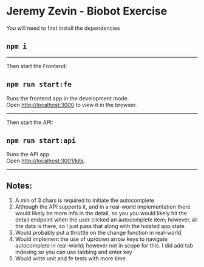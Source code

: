 # Jeremy Zevin - Biobot Exercise

You will need to first install the dependencies

## `npm i`

---

Then start the Frontend:

## `npm run start:fe`

Runs the frontend app in the development mode.\
Open [http://localhost:3000](http://localhost:3000) to view it in the browser.

---

Then start the API:

## `npm run start:api`

Runs the API app.\
Open [http://localhost:3001/kits](http://localhost:3001/kits).

---

## Notes:

1. A min of 3 chars is required to initiate the autocomplete
1. Although the API supports it, and in a real-world implementation there would likely be more info in the detail, so you you would likely hit the detail endpoint when the user clicked an autocomplete item; however, all the data is there, so I just pass that along with the hoisted app state
1. Would probably put a throttle on the change function in real-world
1. Would implement the use of up/down arrow keys to navigate autocomplete in real-world; however not in scope for this. I did add tab indexing so you can use tabbing and enter key
1. Would write unit and fe tests with more time
